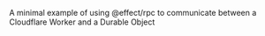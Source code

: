 A minimal example of using @effect/rpc to communicate between a Cloudflare Worker and a Durable Object
